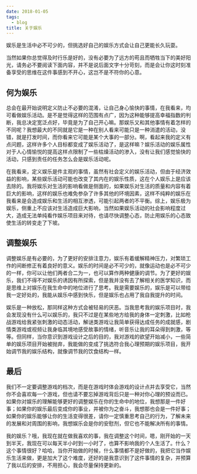 ```yaml
---
date: 2018-01-05
tags:
  - blog
title: 关于娱乐
---
```


娱乐是生活中必不可少的，但挑选好自己的娱乐方式会让自己更能长久玩耍。

<!--more-->

当然如果你总觉得及时行乐是好的，没有必要为了远方的苟且而牺牲当下的美好阳光，请务必不要阅读下面内容，并不是说后面文字十分苛刻，而是会让你这时刻准备享受的思维在这件事感到不开心，这岂不是不符你的心意。

## 何为娱乐

总会在最开始说明定义防止不必要的混淆，让自己身心愉快的事情，在我看来，均可看做娱乐活动。是不是觉得这样的范围有点广，因为这种能够提高幸福指数的判断，我总决定宽泛点好，毕竟是为了自己开心嘛。那娱乐又和其他事情有着怎样的不同呢？我想最大的不同就是它是一种在别人看来可能只是一种消遣的活动，没错，就是打发时间，而你看来它可能是某个大事的一部分。啊，看起来我的定义有点问题，这样许多个人目标都变成了娱乐活动了，是这样嘛？娱乐活动的娱乐属性对于人心情愉悦的提高这样点限制了一些枯燥活动的渗入，没有让我们感觉愉快的活动，只感到责任的任务怎么会是娱乐活动呢。

在我看来，定义娱乐是件主观的事情，虽然有社会定义的娱乐活动，但由于经济效益的影响，某些娱乐活动可能也改变了其内在的娱乐性质，这在个人娱乐上是应该去除的。我将娱乐对生活的影响看做是侧面的，如果娱乐对生活的质量和内容有着巨大的影响，这样的娱乐也难免参杂了许多其他的环境因素，这样不纯粹的娱乐在我看来是会造成娱乐和生活的相互渗透，可能引起两者的不平衡。综上，娱乐极为娱乐，侧重上不应该对生活造成巨大影响，当然如果娱乐活动的社会影响程度过大，造成无法单纯看作娱乐项目来对待，也请尽快调整心态，防止用娱乐的心态致使生活的转变走了下坡。

## 调整娱乐

调整娱乐是有必要的，为了更好的安排注意力，娱乐有着缓解精神压力，对繁琐工作的间断修正有着良好的意义。娱乐的时间是必不可少的，就像运动也是必不可少的一样，你可以让他们两者合二为一，也可以算作两种健康的调节。为了更好的娱乐，我们不得不对娱乐的诱因有所探索，但是我并没有去了解相关的医学知识，而是思维上对娱乐在我生命中的地位进行了思考。我是需要娱乐的，娱乐是可以带给我一定好处的，我能从娱乐中感到快乐，但是娱乐也占用了我自我提升的时间。

娱乐是一种放松，那同样这种方式会被轻易的厌恶。当我思考我的娱乐项目时，我会发现没有什么可以娱乐的，我只不过是在某些地方给我的身体一定刺激，比如枪战游戏给我紧张刺激的动态活动，解谜类游戏让我简单获得达成任务的成就感，剧情类游戏或视频让我身临其境地感受故事的情绪，听音乐让我的耳朵得到刺激，等等。但同样，当你意识到游戏设计之后的目的，我对游戏的欲望开始减小，一些简单的娱乐项目开始被抛弃，我能做的变成了挑选符合我心理预期的娱乐项目，我开始调节我的娱乐结构，就像调节我的饮食结构一样。

## 最后

我们不一定要调整游戏的档次，而是在游戏时体会游戏的设计点并去享受它，当然你不会喜欢每一个游戏，但也请不要忘掉游戏背后只是一种对你心理的预设而已。如果你对娱乐的理解能够更好的调整娱乐在你的生命中的地位，我想那是一件好事；如果你的娱乐最后变成你的事业，并被你为之奋斗，我想那也会是一件好事；如果你的娱乐能够让你的生活变得很差，请你一定慎重思考自己的行为，了解未来的发展和对周围的影响，我想娱乐会是你的安慰剂，但它也不能解决所有的事情。

我的娱乐？哦，我现在就在做我喜欢的事，我在调整这个时间，嗯，刚开始的一天到半天，我现在可以每天半小时到一小时了，也算不影响我的个人生活了。什么？这个事情很好？哈哈，当你开始做的时候，什么事情都不是好做的，我把它当作娱乐生活来做，更是加大了这个难度，还好的是我意识到了这件事情的复杂，并预算了我以后的安排，不用担心，我会尽量保持更新的。
